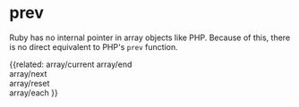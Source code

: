 # prev

Ruby has no internal pointer in array objects like PHP. Because of this, there is
no direct equivalent to PHP's `prev` function.

{{related:
    array/current
    array/end                 
    array/next                
    array/reset               
    array/each
}}
